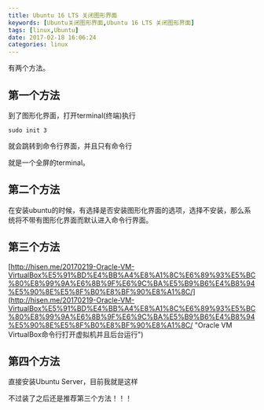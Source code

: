 ```yaml
---
title: Ubuntu 16 LTS 关闭图形界面
keywords: [Ubuntu关闭图形界面,Ubuntu 16 LTS 关闭图形界面]
tags: [linux,Ubuntu]
date: 2017-02-18 16:06:24
categories: linux
---
```

有两个方法。

第一个方法
---
到了图形化界面，打开terminal(终端)执行
```
sudo init 3
```
就会跳转到命令行界面，并且只有命令行

就是一个全屏的terminal。


第二个方法
---
在安装ubuntu的时候，有选择是否安装图形化界面的选项，选择不安装，那么系统将不带有图形化界面而默认进入命令行界面。

第三个方法
---
[http://hisen.me/20170219-Oracle-VM-VirtualBox%E5%91%BD%E4%BB%A4%E8%A1%8C%E6%89%93%E5%BC%80%E8%99%9A%E6%8B%9F%E6%9C%BA%E5%B9%B6%E4%B8%94%E5%90%8E%E5%8F%B0%E8%BF%90%E8%A1%8C/](http://hisen.me/20170219-Oracle-VM-VirtualBox%E5%91%BD%E4%BB%A4%E8%A1%8C%E6%89%93%E5%BC%80%E8%99%9A%E6%8B%9F%E6%9C%BA%E5%B9%B6%E4%B8%94%E5%90%8E%E5%8F%B0%E8%BF%90%E8%A1%8C/ "Oracle VM VirtualBox命令行打开虚拟机并且后台运行")

第四个方法
---
直接安装Ubuntu Server，目前我就是这样

不过装了之后还是推荐第三个方法！！！